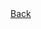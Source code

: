 <div v-component="br-article"></div>
<!-- TODO: Disqus integration for article {{routingState.parameters.articleId}} -->
<a href="javascript:history.back()">Back</a>